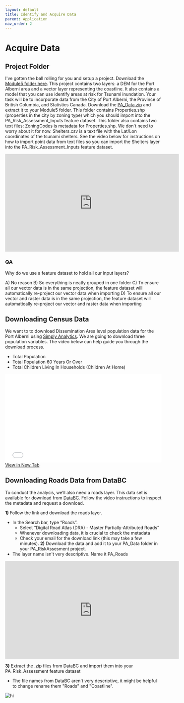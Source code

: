 ```yaml
---
layout: default
title: Identify and Acquire Data
parent: Application
nav_order: 2
---
```


# Acquire Data

## Project Folder

I've gotten the ball rolling for you and setup a project.  Download the [Module5 folder here]().  This project contains two layers: a DEM for the Port Alberni area and a vector layer representing the coastline.  It also contains a model that you can use identify areas at risk for Tsunami inundation.  Your task will be to incorporate data from the City of Port Alberni, the Province of British Columbia, and Statistics Canada.  Download the [PA_Data.zip]() and extract it to your Module5 folder.  This folder contains Properties.shp (properties in the city by zoning type) which you should import into the PA_Risk_Assessment_Inputs feature dataset.  This folder also contains two text files:  ZoningCodes is metadata for Properties.shp.  We don't need to worry about it for now.  Shelters.csv is a text file with the Lat/Lon coordinates of the tsunami shelters.  See the video below for instructions on how to import point data from text files so you can import the Shelters layer into the PA_Risk_Assessment_Inputs feature dataset.

<iframe width="560" height="315" src="https://www.youtube.com/embed/KTZ5ix_O8Wo" title="YouTube video player" frameborder="0" allow="accelerometer; autoplay; clipboard-write; encrypted-media; gyroscope; picture-in-picture" allowfullscreen></iframe>

### QA

Why do we use a feature dataset to hold all our input layers?

A) No reason
B) So everything is neatly grouped in one folder
C) To ensure all our vector data is in the same projection, the feature dataset will automatically re-project our vector data when importing
D) To ensure all our vector and raster data is in the same projection, the feature dataset will automatically re-project our vector and raster data when importing

<!-- C -->


## Downloading Census Data

We want to to download Dissemination Area level population data for the Port Alberni using [Simply Analytics](https://resources.library.ubc.ca/page.php?id=1044).  We are going to download three population variables.  The video below can help guide you through the download process.

* Total Population
* Total Population 60 Years Or Over
* Total Children Living In Households (Children At Home)


<div style="overflow: hidden;
  padding-top: 56.25%;
  position: relative">
  <iframe src="content/images/Distribution.png" title="Processes" scrolling="no" frameborder="0"
    style="border: 0;
   height: 100%;
   left: 0;
   position: absolute;
   top: 0;
   width: 100%;">
   <p>Your browser does not support iframes.</p>
 </iframe>
</div>
<a href="content/images/Distribution.png" target="_blank">View in New Tab</a>

## Downloading Roads Data from DataBC

To conduct the analysis, we’ll also need a roads layer.  This data set is available for download from [DataBC](https://www.data.gov.bc.ca/).  Follow the video instructions to inspect the metadata and request a download. 

**1)** Follow the link and download the roads layer.
* In the Search bar, type “Roads”.
    * Select “Digital Road Atlas (DRA) - Master Partially-Attributed Roads”
	* Whenever downloading data, it is crucial to check the metadata
    * Check your email for the download link (this may take a few minutes).
**2)** Download the data and add it to your PA_Data folder in your PA_RiskAssesment project.
* The layer name isn't very descriptive.  Name it PA_Roads

<iframe width="560" height="315" src="https://www.youtube.com/embed/5jaULGb5ux4" title="YouTube video player" frameborder="0" allow="accelerometer; autoplay; clipboard-write; encrypted-media; gyroscope; picture-in-picture" allowfullscreen></iframe>

**3)** Extract the .zip files from DataBC and import them into your PA_Risk_Assessment feature dataset
* The file names from DataBC aren't very descriptive, it might be helpful to change rename them "Roads" and "Coastline".

<img src="Roads.png" alt="hi" class="inline"/>

